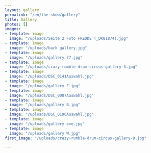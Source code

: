 ```yaml
---
layout: gallery
permalink: "/en/the-show/gallery"
title: Gallery
photos: []
images:
- template: image
  image: "/uploads/Seite 2 Foto FREUDE (_DK81874).jpg"
- template: image
  image: "/uploads/back gallery.jpg"
- template: image
  image: "/uploads/gallery 77.jpg"
- template: image
  image: "/uploads/crazy-rumble-drum-circus-gallery-3.jpg"
- template: image
  image: "/uploads/DSC_0141Auswahl.jpg"
- template: image
  image: "/uploads/gallery F.jpg"
- template: image
  image: "/uploads/DSC_0087Auswahl.jpg"
- template: image
  image: "/uploads/gallery B.jpg"
- template: image
  image: "/uploads/DSC_0196Auswahl.jpg"
- template: image
  image: "/uploads/gallery eve.jpg"
- template: image
  image: "/uploads/gallery W.jpg"
first_image: "/uploads/crazy-rumble-drum-circus-gallery-9.jpg"

---
```

